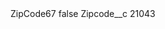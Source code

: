 <?xml version="1.0" encoding="UTF-8"?>
<CustomMetadata xmlns="http://soap.sforce.com/2006/04/metadata" xmlns:xsi="http://www.w3.org/2001/XMLSchema-instance" xmlns:xsd="http://www.w3.org/2001/XMLSchema">
    <label>ZipCode67</label>
    <protected>false</protected>
    <values>
        <field>Zipcode__c</field>
        <value xsi:type="xsd:string">21043</value>
    </values>
</CustomMetadata>

